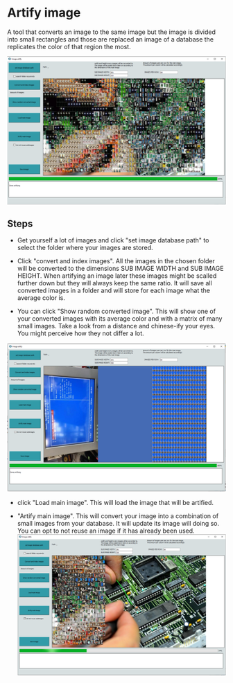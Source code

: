 # Artify image
A tool that converts an image to the same image but the image is divided into small rectangles
and those are replaced an image of a database the replicates the color of that region the most.

![Example](https://github.com/Sfeeen/artify_image/blob/master/screenshots/done.PNG?raw=true "Title")

## Steps
* Get yourself a lot of images and click "set image database path" to select the folder where your images are stored.
* Click "convert and index images". All the images in the chosen folder will be converted to the dimensions SUB IMAGE WIDTH and SUB IMAGE HEIGHT. When artifying an image later these images might be 
scalled further down but they will always keep the same ratio. It will save all converted images in a folder and will store for each image what the average color is.
  
* You can click "Show random converted image". This will show one of your converted images with its average color and with a matrix of many small images.
Take a look from a distance and chinese-ify your eyes. You might perceive how they not differ a lot.

![Random image](https://github.com/Sfeeen/artify_image/blob/master/screenshots/show_random_image.PNG?raw=true "Title")

* click "Load main image". This will load the image that will be artified.

* "Artify main image". This will convert your image into a combination of small images from your database. It will update its image will doing so. You can opt to not reuse an image if it has already been used.
![Random image](https://github.com/Sfeeen/artify_image/blob/master/screenshots/artifying.PNG?raw=true "Title")
